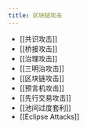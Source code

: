 ```yaml
---
title: 区块链攻击
---
```


- [[共识攻击]]
- [[桥接攻击]]
- [[治理攻击]]
- [[三明治攻击]]
- [[区块链攻击]]
- [[预言机攻击]]
- [[先行交易攻击]]
- [[池间过度套利]]
- [[Eclipse Attacks]]
